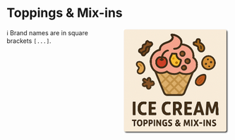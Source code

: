 # Toppings & Mix-ins
<img style="float: right; margin-left: 1.5em;" width=240 alt="Logo" src="logo-toppings.png" />

ℹ️ Brand names are in square brackets `[...]`.
